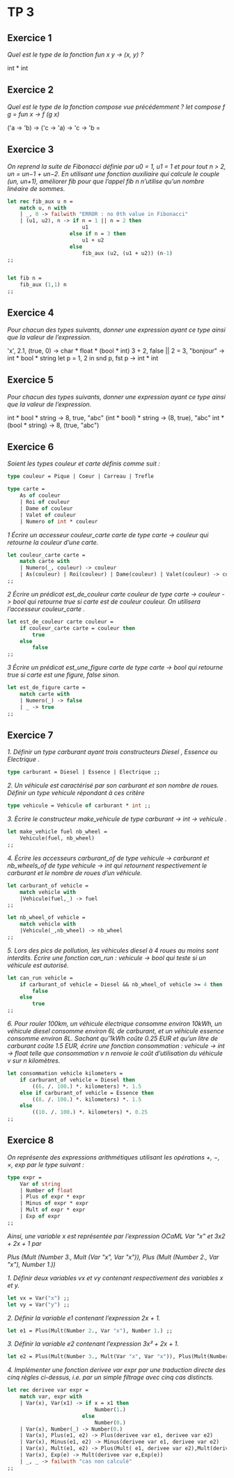 # TP 3

## Exercice 1

*Quel est le type de la fonction fun x y -> (x, y) ?*

int * int

## Exercice 2

*Quel est le type de la fonction compose vue précédemment ?*
*let compose f g = fun x -> f (g x)*

('a -> 'b) -> ('c -> 'a) -> 'c -> 'b = <fun>

## Exercice 3

*On reprend la suite de Fibonacci définie par u0 = 1, u1 = 1 et pour tout n > 2, un = un−1 + un−2.*
*En utilisant une fonction auxiliaire qui calcule le couple (un, un+1), améliorer fib pour que l’appel fib n n’utilise qu’un nombre linéaire de sommes.*

```ml
let rec fib_aux u n = 
    match u, n with
    | _, 0 -> failwith "ERROR : no 0th value in Fibonacci"
    | (u1, u2), n -> if n = 1 || n = 2 then
                        u1
                    else if n = 3 then 
                        u1 + u2 
                    else 
                        fib_aux (u2, (u1 + u2)) (n-1)
;;


let fib n =
    fib_aux (1,1) n
;;
```

## Exercice 4

*Pour chacun des types suivants, donner une expression ayant ce type ainsi que la valeur de l’expression.*

'x', 2.1, (true, 0)                 -> char * float * (bool * int)
3 + 2, false || 2 = 3, "bonjour"    -> int * bool * string
let p = 1, 2 in snd p, fst p        -> int * int

## Exercice 5

*Pour chacun des types suivants, donner une expression ayant ce type ainsi que la valeur de l’expression.*

int * bool * string     -> 8, true, "abc"
(int * bool) * string   -> (8, true), "abc"
int * (bool * string)   -> 8, (true, "abc")

## Exercice 6

*Soient les types couleur et carte définis comme suit :*

```ml
type couleur = Pique | Coeur | Carreau | Trefle

type carte =
    As of couleur
    | Roi of couleur
    | Dame of couleur
    | Valet of couleur
    | Numero of int * couleur
```

*1 Écrire un accesseur couleur_carte carte de type carte -> couleur qui retourne la couleur d’une carte.*

```ml
let couleur_carte carte =
    match carte with
    | Numero(_, couleur) -> couleur
    | As(couleur) | Roi(couleur) | Dame(couleur) | Valet(couleur) -> couleur
;;
```

*2 Écrire un prédicat est_de_couleur carte couleur de type carte -> couleur -> bool qui retourne true si carte est de couleur couleur.*
*On utilisera l’accesseur couleur_carte .*

```ml
let est_de_couleur carte couleur =
    if couleur_carte carte = couleur then
        true
    else 
        false
;;
```

*3 Écrire un prédicat est_une_figure carte de type carte -> bool qui retourne true si carte est une figure, false sinon.*

```ml
let est_de_figure carte =
    match carte with
    | Numero(_) -> false
    | _ -> true
;;
```

## Exercice 7

*1. Définir un type carburant ayant trois constructeurs Diesel , Essence ou Electrique .*

```ml
type carburant = Diesel | Essence | Electrique ;;
```

*2. Un véhicule est caractérisé par son carburant et son nombre de roues. Définir un type vehicule répondant à ces critère*

```ml
type vehicule = Vehicule of carburant * int ;;
```
*3. Écrire le constructeur make_vehicule de type carburant -> int -> vehicule .*

```ml
let make_vehicle fuel nb_wheel =
    Vehicule(fuel, nb_wheel)
;;
```

*4. Écrire les accesseurs carburant_of de type vehicule -> carburant et nb_wheels_of de type*
*vehicule -> int qui retournent respectivement le carburant et le nombre de roues d’un véhicule.*

```ml
let carburant_of vehicle =
    match vehicle with
    |Vehicule(fuel,_) -> fuel
;;

let nb_wheel_of vehicle =
    match vehicle with
    |Vehicule(_,nb_wheel) -> nb_wheel
;;
```

*5. Lors des pics de pollution, les véhicules diesel à 4 roues au moins sont interdits.*
*Écrire une fonction can_run : vehicule -> bool qui teste si un véhicule est autorisé.*

```ml
let can_run vehicle =
    if carburant_of vehicle = Diesel && nb_wheel_of vehicle >= 4 then
        false
    else
        true
;;
```

*6. Pour rouler 100km, un véhicule électrique consomme environ 10kWh, un véhicule diesel consomme environ 6L de carburant, et un véhicule essence consomme environ 8L.*
*Sachant qu’1kWh coûte 0.25 EUR et qu’un litre de carburant coûte 1.5 EUR, écrire une fonction consommation : vehicule -> int -> float*
*telle que consommation v n renvoie le coût d’utilisation du véhicule v sur n kilomètres.*

```ml
let consommation vehicle kilometers =
    if carburant_of vehicle = Diesel then
        ((6. /. 100.) *. kilometers) *. 1.5
    else if carburant_of vehicle = Essence then
        ((8. /. 100.) *. kilometers) *. 1.5
    else 
        ((10. /. 100.) *. kilometers) *. 0.25
;;
```

## Exercice 8

*On représente des expressions arithmétiques utilisant les opérations +, −, ×, exp par le type suivant :*

```ml
type expr =
    Var of string
    | Number of float
    | Plus of expr * expr
    | Minus of expr * expr
    | Mult of expr * expr
    | Exp of expr
;;
```

*Ainsi, une variable x est représentée par l’expression OCaML Var "x" et 3x2 + 2x + 1 par*

*Plus (Mult (Number 3., Mult (Var "x", Var "x")), Plus (Mult (Number 2., Var "x"), Number 1.))*

*1. Définir deux variables vx et vy contenant respectivement des variables x et y.*

```ml
let vx = Var("x") ;;
let vy = Var("y") ;;
```

*2. Définir la variable e1 contenant l’expression 2x + 1.*

```ml
let e1 = Plus(Mult(Number 2., Var "x"), Number 1.) ;;
```

*3. Définir la variable e2 contenant l’expression 3x² + 2x + 1.*

```ml
let e2 = Plus(Mult(Number 3., Mult(Var "x", Var "x")), Plus(Mult(Number 2., Var "x"), Number 1.)) ;;
```

*4. Implémenter une fonction derivee var expr par une traduction directe des cinq règles ci-dessus,*
*i.e. par un simple filtrage avec cinq cas distincts.*

```ml
let rec derivee var expr =
    match var, expr with
    | Var(x), Var(x1) -> if x = x1 then
                            Number(1.)
                        else
                            Number(0.)
    | Var(x), Number(_) -> Number(0.)
    | Var(x), Plus(e1, e2) -> Plus(derivee var e1, derivee var e2)
    | Var(x), Minus(e1, e2) -> Minus(derivee var e1, derivee var e2)
    | Var(x), Mult(e1, e2) -> Plus(Mult( e1, derivee var e2),Mult(derivee var e1, e2))
    | Var(x), Exp(e) -> Mult(derivee var e,Exp(e))
    | _, _ -> failwith "cas non calculé"
;;
```
